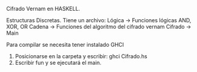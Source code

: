 Cifrado Vernam en HASKELL.

Estructuras Discretas.
Tiene un archivo:
Lógica  -> Funciones lógicas AND, XOR, OR
Cadena  -> Funciones del algoritmo del cifrado vernam
Cifrado -> Main


Para compilar se necesita tener instalado GHCI

1. Posicionarse en la carpeta y escribir: ghci Cifrado.hs 
2. Escribir fun y se ejecutará el main.
